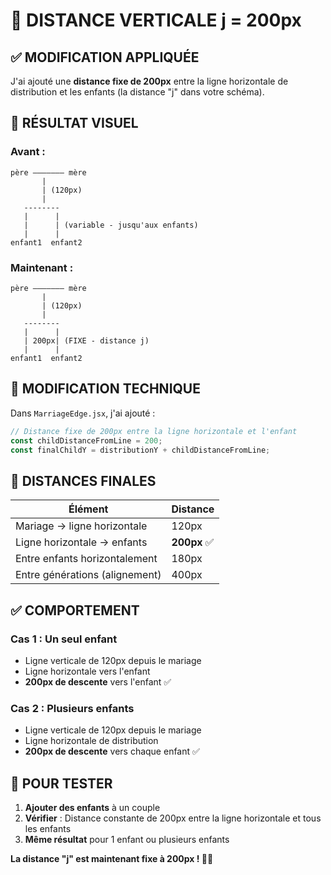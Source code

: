 # 📏 DISTANCE VERTICALE j = 200px

## ✅ MODIFICATION APPLIQUÉE

J'ai ajouté une **distance fixe de 200px** entre la ligne horizontale de distribution et les enfants (la distance "j" dans votre schéma).

## 🎨 RÉSULTAT VISUEL

### Avant :
```
père ——————— mère
       |
       | (120px)
       |
   --------
   |      |
   |      | (variable - jusqu'aux enfants)
   |      |
enfant1  enfant2
```

### Maintenant :
```
père ——————— mère
       |
       | (120px) 
       |
   --------
   |      |
   | 200px| (FIXE - distance j)
   |      |
enfant1  enfant2
```

## 🔧 MODIFICATION TECHNIQUE

Dans `MarriageEdge.jsx`, j'ai ajouté :

```javascript
// Distance fixe de 200px entre la ligne horizontale et l'enfant
const childDistanceFromLine = 200;
const finalChildY = distributionY + childDistanceFromLine;
```

## 📐 DISTANCES FINALES

| Élément | Distance |
|---------|----------|
| Mariage → ligne horizontale | 120px |
| Ligne horizontale → enfants | **200px** ✅ |
| Entre enfants horizontalement | 180px |
| Entre générations (alignement) | 400px |

## ✅ COMPORTEMENT

### Cas 1 : Un seul enfant
- Ligne verticale de 120px depuis le mariage
- Ligne horizontale vers l'enfant
- **200px de descente** vers l'enfant ✅

### Cas 2 : Plusieurs enfants  
- Ligne verticale de 120px depuis le mariage
- Ligne horizontale de distribution
- **200px de descente** vers chaque enfant ✅

## 🧪 POUR TESTER

1. **Ajouter des enfants** à un couple
2. **Vérifier** : Distance constante de 200px entre la ligne horizontale et tous les enfants
3. **Même résultat** pour 1 enfant ou plusieurs enfants

**La distance "j" est maintenant fixe à 200px ! 📏✨**
